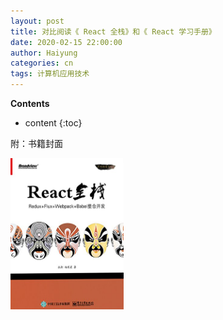 ```yaml
---
layout: post
title: 对比阅读《 React 全栈》和《 React 学习手册》
date: 2020-02-15 22:00:00
author: Haiyung
categories: cn
tags: 计算机应用技术
--- 
```


__Contents__

* content
{:toc}



附：书籍封面

<p>
    <img src="/images/react-full-stack-developer.jpg" width="36%">
</p>